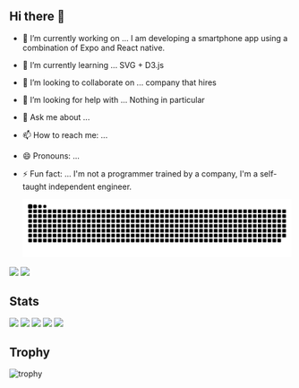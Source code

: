 ## Hi there 👋
- 🔭 I’m currently working on ... I am developing a smartphone app using a combination of Expo and React native.
- 🌱 I’m currently learning ... SVG + D3.js
- 👯 I’m looking to collaborate on ... company that hires
- 🤔 I’m looking for help with ... Nothing in particular
- 💬 Ask me about ...
- 📫 How to reach me: ... 
- 😄 Pronouns: ...
- ⚡ Fun fact: ... I'm not a programmer trained by a company, I'm a self-taught independent engineer.

  ![](https://raw.githubusercontent.com/tatsuoNakano/tatsuoNakano/output/github-contribution-grid-snake.svg)

![](https://komarev.com/ghpvc/?username=tatsuoNakano)
![](https://img.shields.io/github/followers/tatsuoNakano?label=follow&logo=github&style=flat)


## Stats
![](http://github-profile-summary-cards.vercel.app/api/cards/profile-details?username=tatsuoNakano&theme=gruvbox)
![](http://github-profile-summary-cards.vercel.app/api/cards/repos-per-language?username=tatsuoNakano&theme=gruvbox)
![](http://github-profile-summary-cards.vercel.app/api/cards/most-commit-language?username=tatsuoNakano&theme=gruvbox)
![](http://github-profile-summary-cards.vercel.app/api/cards/stats?username=tatsuoNakano&theme=gruvbox)
![](http://github-profile-summary-cards.vercel.app/api/cards/productive-time?username=tatsuoNakano&theme=gruvbox&utcOffset=9)

## Trophy
![trophy](https://github-profile-trophy.vercel.app/?username=Keichan15&theme=gruvbox)



